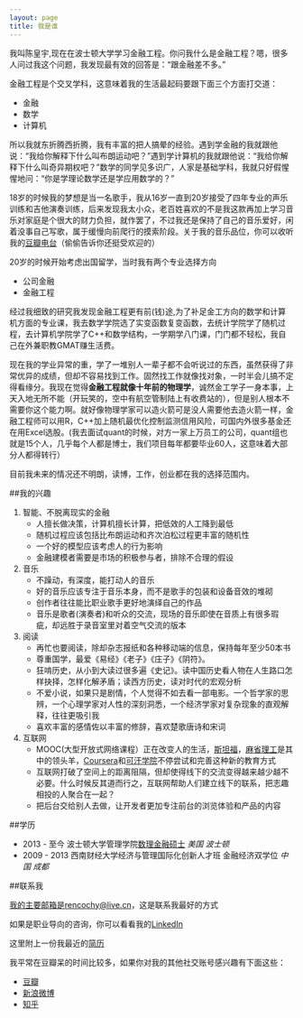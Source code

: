 ```yaml
---
layout: page
title: 我是谁
---
```


我叫陈皇宇,现在在波士顿大学学习金融工程。你问我什么是金融工程？嗯，很多人问过我这个问题，我发现最有效的回答是：“跟金融差不多。”

金融工程是个交叉学科，这意味着我的生活最起码要跟下面三个方面打交道：

* 金融
* 数学
* 计算机

所以我就东折腾西折腾，我有丰富的把人搞晕的经验。遇到学金融的我就跟他说：“我给你解释下什么叫布朗运动吧？”遇到学计算机的我就跟他说：“我给你解释下什么叫奇异期权吧？”数学的同学见多识广，人家是基础学科，我就只好假惺惺地问：“你是学理论数学还是学应用数学的？”

18岁的时候我的梦想是当一名歌手，我从16岁一直到20岁接受了四年专业的声乐训练和吉他演奏训练，后来发现我太小众，老百姓喜欢的不是我这款再加上学习音乐对家庭是个很大的财力负担，就作罢了，不过我还是保持了自己的音乐爱好，闲着没事自己写歌，属于缓慢向前爬行的摸索阶段。关于我的音乐品位，你可以收听我的[豆瓣电台](http://douban.fm/?cid=1005167)（偷偷告诉你还挺受欢迎的）

20岁的时候开始考虑出国留学，当时我有两个专业选择方向

* 公司金融
* 金融工程

经过我细致的研究我发现金融工程更有前(钱)途,为了补足金工方向的数学和计算机方面的专业课，我去数学学院选了实变函数复变函数，去统计学院学了随机过程，去计算机学院学了C++和数学结构，一学期学八门课，门门都不轻松，我自己在外兼职教GMAT赚生活费。

现在我的学业异常的重，学了一堆别人一辈子都不会听说过的东西，虽然获得了非常优异的成绩，但却不容易找到工作。固然找工作就像找对象，一时半会儿搞不定得看缘分。我现在觉得**金融工程就像十年前的物理学**，诚然金工学子一身本事，上天入地无所不能（开玩笑的，空中有航空管制陆上有收费站的），但是别人根本不需要你这个能力啊。就好像物理学家可以造火箭可是没人需要他去造火箭一样，金融工程师可以用R，C++加上随机最优化控制监测信用风险，可国内外很多基金还在用Excel选股。(我去面试quant的时候，对方一家上万员工的公司，quant组也就是15个人，几乎每个人都是博士，我们项目每年都要毕业60人，这意味着大部分人都得转行）

目前我未来的情况还不明朗，读博，工作，创业都在我的选择范围内。

##我的兴趣
1. 智能、不脱离现实的金融 
	* 人擅长做决策，计算机擅长计算，把低效的人工降到最低
	* 随机过程应该包括比布朗运动和齐次泊松过程更丰富的随机性
	* 一个好的模型应该考虑人的行为影响
	* 金融建模者需要是市场的积极参与者，排除不合理的假设
2. 音乐
	*  不躁动，有深度，能打动人的音乐
	*  好的音乐应该专注于音乐本身，而不是歌手的包装和设备音效的堆砌
	*  创作者往往能比职业歌手更好地演绎自己的作品
	*  音乐是歌者(演奏者)和听众的交流，现场的音乐即使在音质上有很多瑕疵，却远胜于录音室里对着空气交流的版本
3. 阅读
	*  再忙也要阅读，除却杂志报纸和各种移动端的信息，保持每年至少50本书
	*  尊重国学，最爱《易经》《老子》《庄子》《阴符》。
	*  狂啃历史，从小到大读过很多遍《史记》。读中国历史看人物在人生路口怎样抉择，怎样化解矛盾；读西方历史，读对时代的宏观分析
	*  不爱小说，如果只是剧情，个人觉得不如去看一部电影。一个哲学家的思辨，一个心理学家对人性的深刻洞悉，一个经济学家对复杂现象的直观解释，往往更吸引我
	*  喜欢丰富的感情佐以丰富的修辞，喜欢楚歌唐诗和宋词
4. 互联网
	* MOOC(大型开放式网络课程）正在改变人的生活，[斯坦福](http://online.stanford.edu/)，[麻省理工](http://ocw.mit.edu/index.htm)是其中的领头羊，[Coursera](https://www.coursera.org/)和[可汗学院](https://www.khanacademy.org/)不停尝试和完善这种新的教育方式
	* 互联网打破了空间上的距离阻隔，但却使得线下的交流变得越来越少越不必要。什么时候反其道而行之，互联网帮助人们建立线下的联系，把志趣相投的人聚合在一起？
	* 把后台交给别人去做，让开发者更加专注前台的浏览体验和产品的内容


##学历
* 2013 - 至今 波士顿大学管理学院[数理金融硕士](http://smgworld.bu.edu/gpo/msmf/)  _美国 波士顿_
* 2009 - 2013 西南财经大学经济与管理国际化创新人才班 金融经济双学位 _中国 成都_


##联系我

我的主要邮箱是rencochy@live.cn，这是联系我最好的方式

如果是职业导向的咨询，你可以看看我的[LinkedIn](https://www.linkedin.com/in/rencochy)

这里附上一份我最近的[简历]({{site.url}}/assets/mydoc.pdf)

我平常在豆瓣呆的时间比较多，如果你对我的其他社交账号感兴趣有下面这些：

*  [豆瓣](http://www.douban.com/people/renco/)
*  [新浪微博](http://weibo.com/rencoxf4ever)
*  [知乎](http://www.zhihu.com/people/chen-huang-yu)